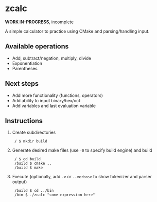 # zcalc

**WORK IN-PROGRESS**, incomplete

A simple calculator to practice using CMake and parsing/handling input.

## Available operations

- Add, subtract/negation, multiply, divide
- Exponentiation
- Parentheses

## Next steps

- Add more functionality (functions, operators)
- Add ability to input binary/hex/oct
- Add variables and last evaluation variable

## Instructions

1. Create subdirectories

        / $ mkdir build

1. Generate desired make files (use `-G` to specify build engine) and build

        / $ cd build
        /build $ cmake ..
        /build $ make

1. Execute (optionally, add `-v` or `--verbose` to show tokenizer and parser output)

        /build $ cd ../bin
        /bin $ ./zcalc "some expression here"